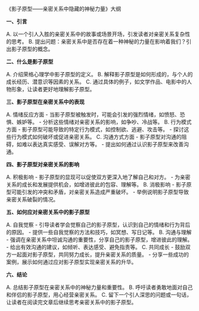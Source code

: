 《影子原型——亲密关系中隐藏的神秘力量》大纲

**一、引言**

A. 以一个引人入胜的亲密关系中的故事或场景开场，引发读者对亲密关系复杂性的思考。
B. 提出问题：亲密关系中是否存在着一种神秘的力量在影响着我们？引出影子原型的概念。

**二、什么是影子原型**

A. 介绍荣格心理学中影子原型的定义。
B. 解释影子原型是如何形成的，与个人的成长经历、潜意识等因素的关系。
C. 通过具体的例子，如文学作品、电影中的人物形象，让读者更好地理解影子原型。

**三、影子原型在亲密关系中的表现**

A. 情绪反应方面
    - 当影子原型被触发时，可能会引发的强烈情绪，如愤怒、恐惧、嫉妒等。
    - 分析这些情绪对亲密关系的影响，如争吵、冷战等。
B. 行为模式方面
    - 影子原型可能导致的特定行为模式，如控制欲、逃避、攻击等。
    - 探讨这些行为模式如何破坏或促进亲密关系。
C. 沟通方式方面
    - 影子原型对沟通的阻碍，如难以表达真实感受、误解对方等。
    - 提出如何通过认识影子原型来改善沟通。

**四、影子原型对亲密关系的影响**

A. 积极影响
    - 影子原型的显现可以促使双方更深入地了解自己和对方。
    - 为亲密关系的成长和发展提供机会，如增进彼此的包容、理解等。
B. 消极影响
    - 影子原型可能引发的冲突和矛盾，对亲密关系造成严重破坏。
    - 举例说明影子原型导致亲密关系破裂的情况。

**五、如何应对亲密关系中的影子原型**

A. 自我觉察
    - 引导读者学会觉察自己的影子原型，认识到自己的情绪和行为背后的原因。
    - 提供一些自我觉察的方法和技巧，如冥想、写日记等。
B. 沟通与理解
    - 强调在亲密关系中坦诚沟通的重要性，分享自己的影子原型，增进彼此的理解。
    - 给出有效沟通的建议，如倾听、表达感受、避免指责等。
C. 共同成长
    - 鼓励双方一起面对影子原型，共同努力成长，提升亲密关系的质量。
    - 分享一些成功的案例，展示如何通过应对影子原型实现亲密关系的升华。

**六、结论**

A. 总结影子原型在亲密关系中的神秘力量和重要性。
B. 呼吁读者勇敢地面对自己和伴侣的影子原型，用心经营亲密关系。
C. 留下一个引人深思的问题或一句话，让读者在阅读完文章后继续思考亲密关系中的影子原型。

